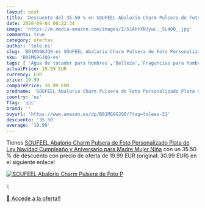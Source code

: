 ```yaml
---
layout: post
title: 'Descuento del 35.50 % en SOUFEEL Abalorio Charm Pulsera de Foto P'
date: 2020-09-04 00:22:34
image: 'https://m.media-amazon.com/images/I/51AhtXNJywL._SL400_.jpg'
comments: true
category: ofertas
author: 'tole.es'
slug: 'B01MG9GJQ0-es SOUFEEL Abalorio Charm Pulsera de Foto Personalizado Plata...'
sku: 'B01MG9GJQ0-es'
tags: [ 'Agua de tocador para hombres','Belleza','Fragancias para hombres','Perfumes y fragancias','Productos para el cuidado de la piel','Sets y juegos para el cuidado de la piel','de','ley','navidad','plata', ]
actualPrice: 19.99 EUR
currency: EUR
price: 19.99
comparePrice: 30.99 EUR
prodname: 'SOUFEEL Abalorio Charm Pulsera de Foto Personalizado Plata de Ley Navidad Cumpleaño y Aniversario para Madre Mujer Niña'
country: 'es'
flag: '🇪🇸'
brand: ''
buyurl: 'https://www.amazon.es/dp/B01MG9GJQ0/?tag=tolees-21'
descuento: '35.50'
average: '19.99'
---
```


Tienes [SOUFEEL Abalorio Charm Pulsera de Foto Personalizado Plata de Ley Navidad Cumpleaño y Aniversario para Madre Mujer Niña](https://www.amazon.es/dp/B01MG9GJQ0/?tag=tolees-21) con un 35.50 % de descuento con precio de oferta de 19.99 EUR (original: 30.99 EUR) en el siguiente enlace!

[![SOUFEEL Abalorio Charm Pulsera de Foto P](https://m.media-amazon.com/images/I/51AhtXNJywL._SL400_.jpg)](https://www.amazon.es/dp/B01MG9GJQ0/?tag=tolees-21)

ℹ️:


[🛒 Accede a la oferta!!](https://www.amazon.es/dp/B01MG9GJQ0/?tag=tolees-21)
